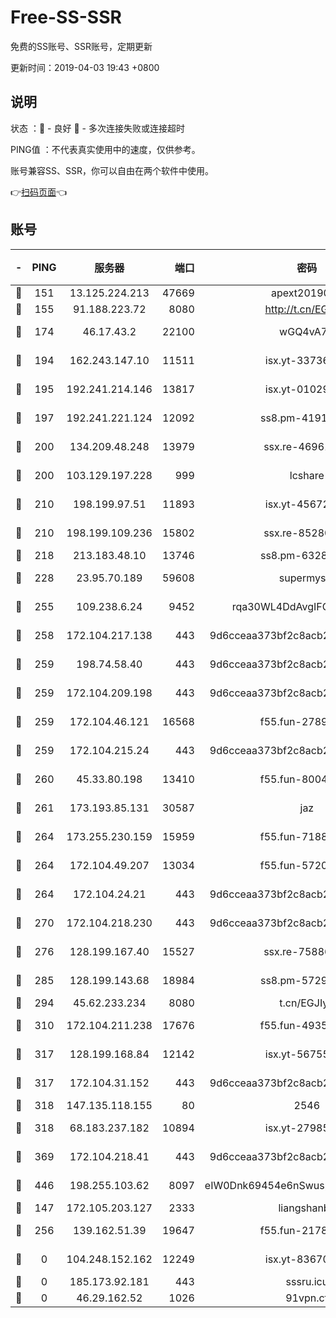 # Free-SS-SSR

免费的SS账号、SSR账号，定期更新

更新时间：2019-04-03 19:43 +0800

## 说明

状态     ：🙂 - 良好 🙁 - 多次连接失败或连接超时

PING值   ：不代表真实使用中的速度，仅供参考。

账号兼容SS、SSR，你可以自由在两个软件中使用。

👉[扫码页面](https://liesauer.github.io/Free-SS-SSR/)👈

## 账号

|-|PING|服务器|端口|密码|加密方式|区域|
|:----:|:----:|:-----:|-----:|:----:|:----:|:----:|
|🙂|151|13.125.224.213|47669|apext2019001|chacha20|KR|
|🙂|155|91.188.223.72|8080|http://t.cn/EGJIyrl|rc4-md5|RU|
|🙂|174|46.17.43.2|22100|wGQ4vA7D|aes-256-gcm|RU|
|🙂|194|162.243.147.10|11511|isx.yt-33736673|aes-256-cfb|US|
|🙂|195|192.241.214.146|13817|isx.yt-01029416|aes-256-cfb|US|
|🙂|197|192.241.221.124|12092|ss8.pm-41911201|aes-256-cfb|US|
|🙂|200|134.209.48.248|13979|ssx.re-46961162|aes-256-cfb|US|
|🙂|200|103.129.197.228|999|lcshare|aes-256-cfb|US|
|🙂|210|198.199.97.51|11893|isx.yt-45672617|aes-256-cfb|US|
|🙂|210|198.199.109.236|15802|ssx.re-85280053|aes-256-cfb|US|
|🙂|218|213.183.48.10|13746|ss8.pm-63283999|rc4-md5|RU|
|🙂|228|23.95.70.189|59608|supermyssr|chacha20-ietf|US|
|🙂|255|109.238.6.24|9452|rqa30WL4DdAvgIFG6Fs3znzTa|aes-256-cfb|FR|
|🙂|258|172.104.217.138|443|9d6cceaa373bf2c8acb22e60b6a58be6|aes-256-cfb|US|
|🙂|259|198.74.58.40|443|9d6cceaa373bf2c8acb22e60b6a58be6|aes-256-cfb|US|
|🙂|259|172.104.209.198|443|9d6cceaa373bf2c8acb22e60b6a58be6|aes-256-cfb|US|
|🙂|259|172.104.46.121|16568|f55.fun-27893685|aes-256-cfb|SG|
|🙂|259|172.104.215.24|443|9d6cceaa373bf2c8acb22e60b6a58be6|aes-256-cfb|US|
|🙂|260|45.33.80.198|13410|f55.fun-80042240|aes-256-cfb|US|
|🙂|261|173.193.85.131|30587|jaz|aes-256-cfb|US|
|🙂|264|173.255.230.159|15959|f55.fun-71881782|aes-256-cfb|US|
|🙂|264|172.104.49.207|13034|f55.fun-57205001|aes-256-cfb|SG|
|🙂|264|172.104.24.21|443|9d6cceaa373bf2c8acb22e60b6a58be6|aes-256-cfb|US|
|🙂|270|172.104.218.230|443|9d6cceaa373bf2c8acb22e60b6a58be6|aes-256-cfb|US|
|🙂|276|128.199.167.40|15527|ssx.re-75886099|aes-256-cfb|SG|
|🙂|285|128.199.143.68|18984|ss8.pm-57296446|aes-256-cfb|SG|
|🙂|294|45.62.233.234|8080|t.cn/EGJIyrl|rc4-md5|CA|
|🙂|310|172.104.211.238|17676|f55.fun-49358737|aes-256-cfb|US|
|🙂|317|128.199.168.84|12142|isx.yt-56755881|aes-256-cfb|SG|
|🙂|317|172.104.31.152|443|9d6cceaa373bf2c8acb22e60b6a58be6|aes-256-cfb|US|
|🙂|318|147.135.118.155|80|2546|chacha20|US|
|🙂|318|68.183.237.182|10894|isx.yt-27985079|aes-256-cfb|SG|
|🙂|369|172.104.218.41|443|9d6cceaa373bf2c8acb22e60b6a58be6|aes-256-cfb|US|
|🙂|446|198.255.103.62|8097|eIW0Dnk69454e6nSwuspv9DmS201tQ0D|aes-256-cfb|US|
|🙂|147|172.105.203.127|2333|liangshanbo|chacha20|JP|
|🙂|256|139.162.51.39|19647|f55.fun-21784781|aes-256-cfb|SG|
|🙁|0|104.248.152.162|12249|isx.yt-83670895|aes-256-cfb|SG|
|🙁|0|185.173.92.181|443|sssru.icu|rc4-md5|RU|
|🙁|0|46.29.162.52|1026|91vpn.cf|rc4-md5|RU|
